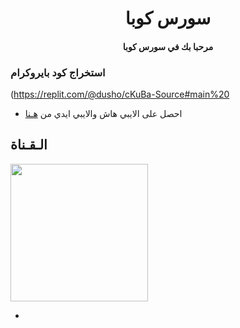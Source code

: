 <h1 align="center"><b> سورس كوبا </b></h1>

<h4 align="center"> مرحبا بك في سورس كوبا</h4>

### استخراج كود بايروكرام  ##
(https://replit.com/@dusho/cKuBa-Source#main%20

- احصل على الايبي هاش والايبي ايدي من  [هـنا](https://my.telegram.org/)    


## الـقـناة ##

   <a href="https://t.me/ckuba"><img src="https://img.shields.io/badge/Source%20Dev%3F-here-inactive?&style=plastic?&logo=telegram" width=220px></a></p>

 - 
